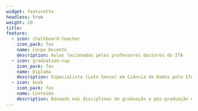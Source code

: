```yaml
---
widget: featurette
headless: true
weight: 20
title:
feature:
  - icon: chalkboard-teacher
    icon_pack: fas
    name: Corpo Docente
    description: Aulas lecionadas pelos professores doutores do ITA
  - icon: graduation-cap
    icon_pack: fas
    name: Diploma
    description: Especialista (Lato Sensu) em Ciência de Dados pelo ITA
  - icon: book
    icon_pack: fas
    name: Conteúdo
    description: Baseado nas disciplinas de graduação e pós-graduação do ITA
---
```

